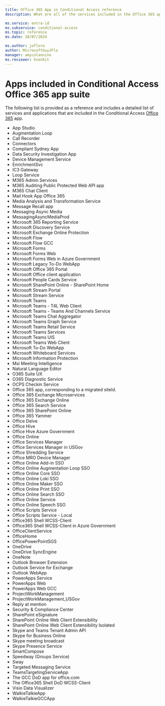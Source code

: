 ```yaml
---
title: Office 365 App in Conditional Access reference
description: What are all of the services included in the Office 365 app in Microsoft Entra Conditional Access

ms.service: entra-id
ms.subservice: conditional-access
ms.topic: reference
ms.date: 10/07/2024

ms.author: joflore
author: MicrosoftGuyJFlo
manager: amycolannino
ms.reviewer: kvenkit
---
```


# Apps included in Conditional Access Office 365 app suite

The following list is provided as a reference and includes a detailed list of services and applications that are included in the Conditional Access [Office 365](concept-conditional-access-cloud-apps.md#office-365) app.

- App Studio
- Augmentation Loop
- Call Recorder
- Connectors
- Compliant Sydney App
- Data Security Investigation App
- Device Management Service
- EnrichmentSvc
- IC3 Gateway
- Loop Service
- M365 Admin Services
- M365 Auditing Public Protected Web API app
- M365 Chat Client
- Mail Hook App Office 365
- Media Analysis and Transformation Service
- Message Recall app
- Messaging Async Media
- MessagingAsyncMediaProd
- Microsoft 365 Reporting Service
- Microsoft Discovery Service
- Microsoft Exchange Online Protection
- Microsoft Flow
- Microsoft Flow GCC
- Microsoft Forms
- Microsoft Forms Web
- Microsoft Forms Web in Azure Government
- Microsoft Legacy To-Do WebApp
- Microsoft Office 365 Portal
- Microsoft Office client application
- Microsoft People Cards Service
- Microsoft SharePoint Online - SharePoint Home
- Microsoft Stream Portal
- Microsoft Stream Service
- Microsoft Teams
- Microsoft Teams - T4L Web Client
- Microsoft Teams - Teams And Channels Service
- Microsoft Teams Chat Aggregator
- Microsoft Teams Graph Service
- Microsoft Teams Retail Service
- Microsoft Teams Services
- Microsoft Teams UIS
- Microsoft Teams Web Client
- Microsoft To-Do WebApp
- Microsoft Whiteboard Services
- Microsoft Information Protection
- Msi Meeting Intelligence
- Natural Language Editor
- O365 Suite UX
- O365 Diagnostic Service
- OCPS Checkin Service
- Office 365 app, corresponding to a migrated siteId.
- Office 365 Exchange Microservices
- Office 365 Exchange Online
- Office 365 Search Service
- Office 365 SharePoint Online
- Office 365 Yammer
- Office Delve
- Office Hive
- Office Hive Azure Government
- Office Online
- Office Services Manager
- Office Services Manager in USGov
- Office Shredding Service
- Office MRO Device Manager
- Office Online Add-in SSO
- Office Online Augmentation Loop SSO
- Office Online Core SSO
- Office Online Loki SSO
- Office Online Maker SSO
- Office Online Print SSO
- Office Online Search SSO
- Office Online Service
- Office Online Speech SSO
- Office Scripts Service
- Office Scripts Service - Local
- Office365 Shell WCSS-Client
- Office365 Shell WCSS-Client in Azure Government
- OfficeClientService
- OfficeHome
- OfficePowerPointSGS
- OneDrive
- OneDrive SyncEngine
- OneNote
- Outlook Browser Extension
- Outlook Service for Exchange
- Outlook WebApp
- PowerApps Service
- PowerApps Web
- PowerApps Web GCC
- ProjectWorkManagement
- ProjectWorkManagement_USGov
- Reply at mention
- Security & Compliance Center
- SharePoint eSignature
- SharePoint Online Web Client Extensibility
- SharePoint Online Web Client Extensibility Isolated
- Skype and Teams Tenant Admin API
- Skype for Business Online
- Skype meeting broadcast
- Skype Presence Service
- SmartCompose
- Speedway (Groups Service)
- Sway
- Targeted Messaging Service
- TeamsTargetingServiceApp
- The GCC DoD app for office.com
- The Office365 Shell DoD WCSS-Client
- Visio Data Visualizer
- WalkieTalkieApp
- WalkieTalkieGCCApp
